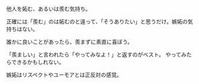 他人を妬む、あるいは羨む気持ち。

正確には「羨む」のは妬むのと違って、「そうありたい」と思うだけ。嫉妬の気持ちはない。

誰かに良いことがあったら、羨まずに素直に喜ぼう。

「羨ましい」と言われたら「やってみなよ！」と返すのがベスト。
やってみたらできるかもしれない。

嫉妬はリスペクトやユーモアとは正反対の感覚。
